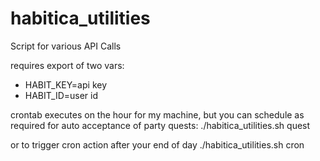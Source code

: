 # habitica_utilities
Script for various API Calls

requires export of two vars:
* HABIT_KEY=api key
* HABIT_ID=user id

crontab executes on the hour for my machine, but you can schedule as required for auto acceptance of party quests:
./habitica_utilities.sh quest

or to trigger cron action after your end of day
./habitica_utilities.sh cron
